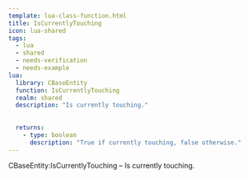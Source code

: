 ```yaml
---
template: lua-class-function.html
title: IsCurrentlyTouching
icon: lua-shared
tags:
  - lua
  - shared
  - needs-verification
  - needs-example
lua:
  library: CBaseEntity
  function: IsCurrentlyTouching
  realm: shared
  description: "Is currently touching."
  
  
  returns:
    - type: boolean
      description: "True if currently touching, false otherwise."
---
```


<div class="lua__search__keywords">
CBaseEntity:IsCurrentlyTouching &#x2013; Is currently touching.
</div>
